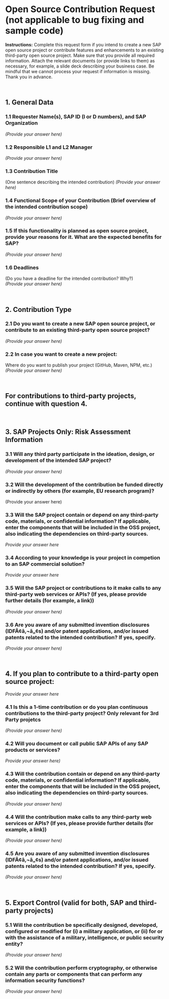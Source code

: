 # Open Source Contribution Request (not applicable to bug fixing and sample code)
**Instructions:** Complete this request form if you intend to create a new SAP open source project or contribute features and enhancements to an existing third-party open source project. Make sure that you provide all required information. Attach the relevant documents (or provide links to them) as necessary, for example, a slide deck describing your business case. Be mindful that we cannot process your request if information is missing. Thank you in advance.


&nbsp;
## 1. General Data

### 1.1 Requester Name(s), SAP ID (I or D numbers), and SAP Organization 
_(Provide your answer here)_

### 1.2 Responsible L1 and L2 Manager 
_(Provide your answer here)_

### 1.3 Contribution Title
(One sentence describing the intended contribution)
_(Provide your answer here)_

### 1.4 Functional Scope of your Contribution (Brief overview of the intended contribution scope)
_(Provide your answer here)_

### 1.5 If this functionality is planned as open source project, provide your reasons for it. What are the expected benefits for SAP?
_(Provide your answer here)_

### 1.6 Deadlines
(Do you have a deadline for the intended contribution? Why?)<br>
_(Provide your answer here)_


&nbsp;
## 2. Contribution Type
###  2.1 Do you want to create a new SAP open source project, or contribute to an existing third-party open source project?
_(Provide your answer here)_

###  2.2 In case you want to create a new project:
Where do you want to publish your project (GitHub, Maven, NPM, etc.)<br>
_(Provide your answer here)_


&nbsp;
## For contributions to third-party projects, continue with question 4.


&nbsp;
## 3. SAP Projects Only: Risk Assessment Information 
### 3.1 Will any third party participate in the ideation, design, or development of the intended SAP project? 
_(Provide your answer here)_

### 3.2 Will the development of the contribution be funded directly or indirectly by others (for example, EU research program)?
(Provide your answer here) 

### 3.3 Will the SAP project contain or depend on any third-party code, materials, or confidential information? If applicable, enter the components that will be included in the OSS project, also indicating the dependencies on third-party sources. 
_Provide your answer here_

### 3.4 According to your knowledge is your project in competion to an SAP commercial solution?
_Provide your answer here_

### 3.5 Will the SAP project or contributions to it make calls to any third-party web services or APIs? (If yes, please provide further details (for example, a link)) 
_(Provide your answer here)_

### 3.6 Are you aware of any submitted invention disclosures (IDFÃ¢â‚¬â„¢s) and/or patent applications, and/or issued patents related to the intended contribution?  If yes, specify.
_(Provide your answer here)_


&nbsp;
## 4. If you plan to contribute to a third-party open source project: 
_Provide your answer here_

### 4.1 Is this a 1-time contribution or do you plan continuous contributions to the third-party project? Only relevant for 3rd Party projetcs
_(Provide your answer here)_

### 4.2 Will you document or call public SAP APIs of any SAP products or services?
_Provide your answer here)_

### 4.3 Will the contribution contain or depend on any third-party code, materials, or confidential information? If applicable, enter the components that will be included in the OSS project, also indicating the dependencies on third-party sources. 
_(Provide your answer here)_

### 4.4 Will the contribution make calls to any third-party web services or APIs? (If yes, please provide further details (for example, a link)) 
_(Provide your answer here)_

### 4.5 Are you aware of any submitted invention disclosures (IDFÃ¢â‚¬â„¢s) and/or patent applications, and/or issued patents related to the intended contribution?  If yes, specify.
_(Provide your answer here)_


&nbsp;
## 5. Export Control (valid for both, SAP and third-party projects)

### 5.1 Will the contribution be specifically designed, developed, configured or modified for (i) a military application, or (ii) for or with the assistance of a military, intelligence, or public security entity?
_(Provide your answer here)_

### 5.2 Will the contribution perform cryptography, or otherwise contain any parts or components that can perform any information security functions? 
_(Provide your answer here)_
